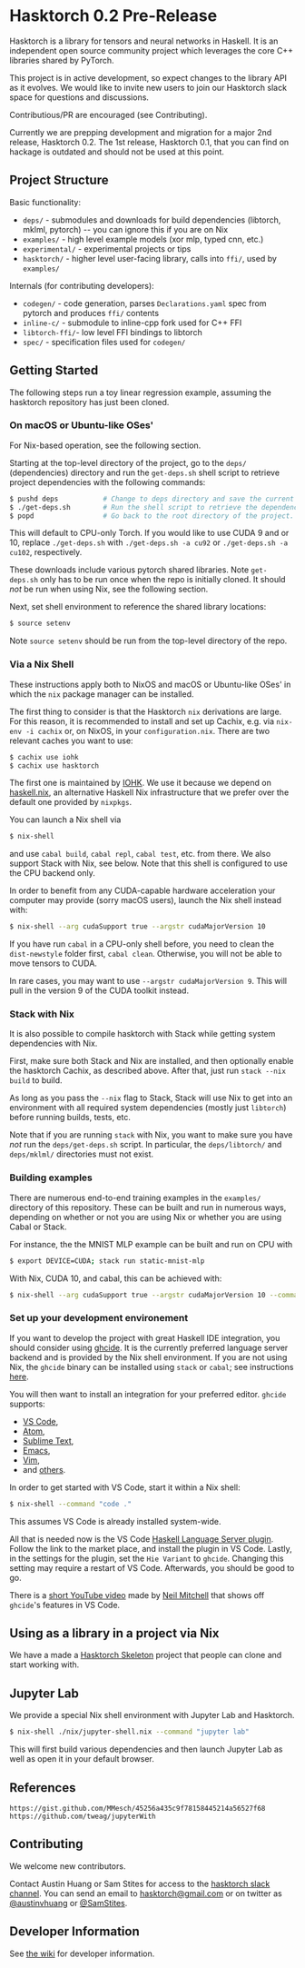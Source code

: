 # Hasktorch 0.2 Pre-Release

Hasktorch is a library for tensors and neural networks in Haskell.
It is an independent open source community project which leverages the core C++ libraries shared by PyTorch.

This project is in active development, so expect changes to the library API as it evolves.
We would like to invite new users to join our Hasktorch slack space for questions and discussions.

Contributious/PR are encouraged (see Contributing).

Currently we are prepping development and migration for a major 2nd release, Hasktorch 0.2.
The 1st release, Hasktorch 0.1, that you can find on hackage is outdated and should not be used at this point.


## Project Structure

Basic functionality:

- `deps/` - submodules and downloads for build dependencies (libtorch, mklml, pytorch) -- you can ignore this if you are on Nix
- `examples/` - high level example models (xor mlp, typed cnn, etc.)
- `experimental/` - experimental projects or tips
- `hasktorch/` - higher level user-facing library, calls into `ffi/`, used by `examples/`

Internals (for contributing developers):

- `codegen/` - code generation, parses `Declarations.yaml` spec from pytorch and produces `ffi/` contents
- `inline-c/` - submodule to inline-cpp fork used for C++ FFI
- `libtorch-ffi/`- low level FFI bindings to libtorch
- `spec/` - specification files used for `codegen/`


## Getting Started

The following steps run a toy linear regression example, assuming the hasktorch repository has just been cloned.

### On macOS or Ubuntu-like OSes'

For Nix-based operation, see the following section.

Starting at the top-level directory of the project,
go to the `deps/` (dependencies) directory and run the `get-deps.sh` shell script to retrieve project dependencies with the following commands:

```sh
$ pushd deps           # Change to deps directory and save the current directory.
$ ./get-deps.sh        # Run the shell script to retrieve the dependency.
$ popd                 # Go back to the root directory of the project.
```

This will default to CPU-only Torch.
If you would like to use CUDA 9 and or 10,
replace `./get-deps.sh` with `./get-deps.sh -a cu92` or `./get-deps.sh -a cu102`, respectively.

These downloads include various pytorch shared libraries.
Note `get-deps.sh` only has to be run once when the repo is initially cloned.
It should *not* be run when using Nix, see the following section.

Next, set shell environment to reference the shared library locations:

```sh
$ source setenv
```

Note `source setenv` should be run from the top-level directory of the repo.

### Via a Nix Shell

These instructions apply both to NixOS and macOS or Ubuntu-like OSes' in which the `nix` package manager can be installed.

The first thing to consider is that the Hasktorch `nix` derivations are large.
For this reason, it is recommended to install and set up Cachix, e.g. via `nix-env -i cachix` or, on NixOS, in your `configuration.nix`.
There are two relevant caches you want to use:

```sh
$ cachix use iohk
$ cachix use hasktorch
```

The first one is maintained by [IOHK](https://iohk.io/).
We use it because we depend on [haskell.nix](https://github.com/input-output-hk/haskell.nix),
an alternative Haskell Nix infrastructure that we prefer over the default one provided by `nixpkgs`.

You can launch a Nix shell via

```sh
$ nix-shell
```

and use `cabal build`, `cabal repl`, `cabal test`, etc. from there. We also support Stack with Nix, see below.
Note that this shell is configured to use the CPU backend only.

In order to benefit from any CUDA-capable hardware acceleration your computer may provide (sorry macOS users),
launch the Nix shell instead with:

```sh
$ nix-shell --arg cudaSupport true --argstr cudaMajorVersion 10
```

If you have run `cabal` in a CPU-only shell before, you need to clean the `dist-newstyle` folder first, `cabal clean`.
Otherwise, you will not be able to move tensors to CUDA.

In rare cases, you may want to use `--argstr cudaMajorVersion 9`.
This will pull in the version 9 of the CUDA toolkit instead.


### Stack with Nix

It is also possible to compile hasktorch with Stack while getting system dependencies with Nix.

First, make sure both Stack and Nix are installed, and then optionally enable
the hasktorch Cachix, as described above. After that, just run
`stack --nix build` to build.

As long as you pass the `--nix` flag to Stack, Stack will use Nix to get into
an environment with all required system dependencies (mostly just `libtorch`)
before running builds, tests, etc.

Note that if you are running `stack` with Nix, you want to make sure you have
_not_ run the `deps/get-deps.sh` script. In particular, the `deps/libtorch/` and
`deps/mklml/` directories must not exist.

### Building examples

There are numerous end-to-end training examples in the `examples/` directory of this repository.
These can be built and run in numerous ways,
depending on whether or not you are using Nix or whether you are using Cabal or Stack.

For instance, the the MNIST MLP example can be built and run on CPU with

```sh
$ export DEVICE=CUDA; stack run static-mnist-mlp
```

With Nix, CUDA 10, and cabal, this can be achieved with:

```sh
$ nix-shell --arg cudaSupport true --argstr cudaMajorVersion 10 --command "export DEVICE=\"cuda:0\"; cabal run static-mnist-mlp"
```

### Set up your development environement

If you want to develop the project with great Haskell IDE integration,
you should consider using [ghcide](https://github.com/digital-asset/ghcide).
It is the currently preferred language server backend and is provided by the Nix shell environment.
If you are not using Nix, the `ghcide` binary can be installed using `stack` or `cabal`;
see instructions [here](https://github.com/digital-asset/ghcide#with-cabal-or-stack).

You will then want to install an integration for your preferred editor. `ghcide` supports:

* [VS Code](https://github.com/digital-asset/ghcide#using-with-vs-code),
* [Atom](https://github.com/digital-asset/ghcide#using-with-atom),
* [Sublime Text](https://github.com/digital-asset/ghcide#using-with-sublime-text),
* [Emacs](https://github.com/digital-asset/ghcide#using-with-emacs),
* [Vim](https://github.com/digital-asset/ghcide#using-with-vimneovim),
* and [others](https://github.com/digital-asset/ghcide).

In order to get started with VS Code, start it within a Nix shell:

```sh
$ nix-shell --command "code ."
```

This assumes VS Code is already installed system-wide.

All that is needed now is the VS Code [Haskell Language Server plugin](https://marketplace.visualstudio.com/items?itemName=alanz.vscode-hie-server).
Follow the link to the market place, and install the plugin in VS Code.
Lastly, in the settings for the plugin, set the `Hie Variant` to `ghcide`.
Changing this setting may require a restart of VS Code.
Afterwards, you should be good to go.

There is a [short YouTube video](https://www.youtube.com/watch?v=WBYWtrKjKcE) made by [Neil Mitchell](https://twitter.com/@ndm_haskell)
that shows off `ghcide`'s features in VS Code.

## Using as a library in a project via Nix

We have a made a [Hasktorch Skeleton](https://github.com/hasktorch/hasktorch-skeleton) project that people can clone and start working with.


## Jupyter Lab

We provide a special Nix shell environment with Jupyter Lab and Hasktorch.

```sh
$ nix-shell ./nix/jupyter-shell.nix --command "jupyter lab"
```

This will first build various dependencies and then launch Jupyter Lab as well as open it in your default browser.

## References

```
https://gist.github.com/MMesch/45256a435c9f78158445214a56527f68
https://github.com/tweag/jupyterWith
```


## Contributing

We welcome new contributors.

Contact Austin Huang or Sam Stites for access to the [hasktorch slack channel][slack].
You can send an email to [hasktorch@gmail.com][email] or on twitter as [@austinvhuang][austin-twitter] or [@SamStites][sam-twitter].

[email]:mailto:hasktorch@gmail.com
[austin-twitter]:https://twitter.com/austinvhuang
[sam-twitter]:https://twitter.com/samstites
[slack]:https://hasktorch.slack.com
[gitter-dh]:https://gitter.im/dataHaskell/Lobby

## Developer Information

See [the wiki](https://github.com/hasktorch/hasktorch/wiki) for developer information.
